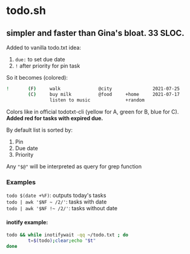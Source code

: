# todo.sh
## simpler and faster than Gina's bloat. 33 SLOC.

Added to vanilla todo.txt idea:

1. `due:` to set due date
2. `!` after priority for pin task

So it becomes (colored):

```sh
!       (F)     walk              @city               2021-07-25
        (C)     buy milk          @food     +home     2021-07-17
                listen to music             +random  
```

Colors like in official todotxt-cli (yellow for A, green for B, blue for C). **Added red for tasks with expired due.**

By default list is sorted by:

1. Pin
2. Due date
3. Priority

Any `"$@"` will be interpreted as query for grep function


### Examples

`todo $(date +%F)`: outputs today's tasks  
`todo | awk '$NF ~ /2/'`: tasks with date  
`todo | awk '$NF !~ /2/'`: tasks without date

#### inotify example:  
```sh
todo && while inotifywait -qq ~/todo.txt ; do
        t=$(todo);clear;echo "$t"
done
```
